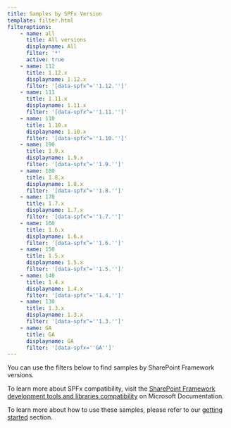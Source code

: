 ```yaml
---
title: Samples by SPFx Version
template: filter.html
filteroptions:
    - name: all
      title: All versions
      displayname: All
      filter: '*'
      active: true
    - name: 112
      title: 1.12.x
      displayname: 1.12.x
      filter: '[data-spfx^=''1.12.'']'
    - name: 111
      title: 1.11.x
      displayname: 1.11.x
      filter: '[data-spfx^=''1.11.'']'
    - name: 110
      title: 1.10.x
      displayname: 1.10.x
      filter: '[data-spfx^=''1.10.'']'
    - name: 190
      title: 1.9.x
      displayname: 1.9.x
      filter: '[data-spfx^=''1.9.'']'
    - name: 180
      title: 1.8.x
      displayname: 1.8.x
      filter: '[data-spfx^=''1.8.'']'
    - name: 170
      title: 1.7.x
      displayname: 1.7.x
      filter: '[data-spfx^=''1.7.'']'
    - name: 160
      title: 1.6.x
      displayname: 1.6.x
      filter: '[data-spfx^=''1.6.'']'
    - name: 150
      title: 1.5.x
      displayname: 1.5.x
      filter: '[data-spfx^=''1.5.'']'
    - name: 140
      title: 1.4.x
      displayname: 1.4.x
      filter: '[data-spfx^=''1.4.'']'
    - name: 130
      title: 1.3.x
      displayname: 1.3.x
      filter: '[data-spfx^=''1.3.'']'
    - name: GA
      title: GA
      displayname: GA
      filter: '[data-spfx=''GA'']'
---
```


You can use the filters below to find samples by SharePoint Framework versions.

To learn more about SPFx compatibility, visit the [SharePoint Framework development tools and libraries compatibility](https://docs.microsoft.com/sharepoint/dev/spfx/compatibility) on Microsoft Documentation.

To learn more about how to use these samples, please refer to our [getting started](../gettingstarted/index.md) section.
